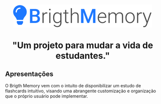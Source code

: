 <div align="center">
  <img src="./public/logo.svg"/>
  
  <h1>"Um projeto para mudar a vida de estudantes."</h1>
</div>

## Apresentações

O Brigth Memory vem com o intuito de disponibilizar um estudo de flashcards intuitivo, visando uma abrangente customização e organização que o próprio usuário pode implementar.

